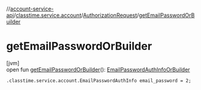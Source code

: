 //[account-service-api](../../../index.md)/[classtime.service.account](../index.md)/[AuthorizationRequest](index.md)/[getEmailPasswordOrBuilder](get-email-password-or-builder.md)

# getEmailPasswordOrBuilder

[jvm]\
open fun [getEmailPasswordOrBuilder](get-email-password-or-builder.md)(): [EmailPasswordAuthInfoOrBuilder](../-email-password-auth-info-or-builder/index.md)

`.classtime.service.account.EmailPasswordAuthInfo email_password = 2;`
